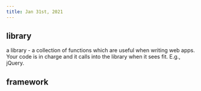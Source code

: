 ```yaml
---
title: Jan 31st, 2021
---
```


## library
a library - a collection of functions which are useful when
writing web apps. Your code is in charge and it calls into the
library when it sees fit. E.g., jQuery.
## framework
##
